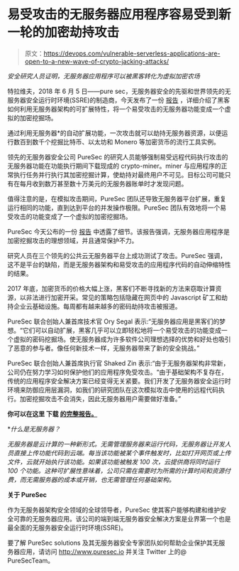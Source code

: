 # 易受攻击的无服务器应用程序容易受到新一轮的加密劫持攻击

> 原文：<https://devops.com/vulnerable-serverless-applications-are-open-to-a-new-wave-of-crypto-jacking-attacks/>

*安全研究人员证明，无服务器应用程序可以被黑客转化为虚拟加密农场*

特拉维夫，2018 年 6 月 5 日——pure sec，无服务器安全的先驱和世界领先的无服务器安全运行时环境(SSRE)的制造商，今天发布了一份 [报告](https://www.puresec.io/serverless-crypto-mining-resource-download) ，详细介绍了黑客如何利用无服务器架构的可扩展特性，将一个易受攻击的无服务器功能变成一个虚拟的加密挖掘场。

通过利用无服务器*的自动扩展功能，一次攻击就可以劫持无服务器资源，以便运行数百到数千个挖掘比特币、以太坊和 Monero 等加密货币的流行工具实例。

领先的无服务器安全公司 PureSec 的研究人员能够强制易受远程代码执行攻击的无服务器功能在功能执行期间下载现成的 crypto-miner。miner 与应用程序的正常执行任务并行执行其加密挖掘计算，使劫持对最终用户不可见。目标公司可能只有在每月收到数万甚至数十万美元的无服务器账单时才发现问题。

值得注意的是，在模拟攻击期间，PureSec 团队还导致无服务器平台扩展，重复运行相同的功能，直到达到平台的并发操作极限。PureSec 团队有效地将一个易受攻击的功能变成了一个虚拟的加密挖掘场。

PureSec 今天公布的一份 [报告](https://www.puresec.io/serverless-crypto-mining-resource-download) 中透露了细节。该报告强调，无服务器应用程序是加密挖掘攻击的理想领域，并且通常保护不力。

研究人员在三个领先的公共云无服务器平台上成功测试了攻击。PureSec 强调，这不是平台的缺陷，而是无服务器架构和易受攻击的应用程序代码的自动伸缩特性的结果。

2017 年底，加密货币的价格大幅上涨，黑客们不断寻找新的方法来窃取计算资源，以非法进行加密开采。常见的策略包括隐藏在网页中的 Javascript 矿工和劫持企业云基础设施。每周都有越来越多的密码劫持攻击被报道。

PureSec 联合创始人兼首席技术官 Ory Segal 表示:“无服务器应用是黑客们的梦想。“它们可以自动扩展，黑客几乎可以立即轻松地将一个易受攻击的功能变成一个虚拟的密码挖掘场。使无服务器成为许多软件公司理想选择的优势和好处也吸引了恶意的参与者。像任何新技术一样，无服务器带来了新的安全挑战。”

PureSec 联合创始人兼首席执行官 Shaked Zin 表示:“由于无服务器架构非常新，公司仍在努力学习如何保护他们的应用程序免受攻击。“由于基础架构不复存在，传统的应用程序安全解决方案已经变得无关紧要。我们开发了无服务器安全运行时环境来防御应用层漏洞，如我们的研究团队在这次模拟攻击中使用的远程代码执行。加密挖掘攻击不会消失，因此无服务器用户需要做好准备。”

**你可以在这里 下载 [的完整报告。](https://www.puresec.io/serverless-crypto-mining-resource-download)**

**什么是无服务器？*

*无服务器是云计算的一种新形式。无需管理服务器来运行代码，无服务器让开发人员直接上传功能代码到云端。每当该功能被某个事件触发时，比如打开网页或上传文件，云就开始执行该功能。如果该功能被触发 100 次，云提供商将同时运行 100 个功能。这种可扩展性意味着，公司只需在需要时为所需的计算时间和资源付费，而无需服务器的成本或开销，也无需管理任何基础架构。*

**关于 PureSec**

作为无服务器架构安全领域的全球领导者，PureSec 使其客户能够构建和维护安全可靠的无服务器应用。该公司的端到端无服务器安全解决方案是业界第一个也是最全面的无服务器安全运行时环境(SSRE)。

要了解 PureSec solutions 及其无服务器安全专家团队如何帮助企业保护其无服务器应用，请访问 http://www.puresec.io 并关注 Twitter 上的@ PureSecTeam。